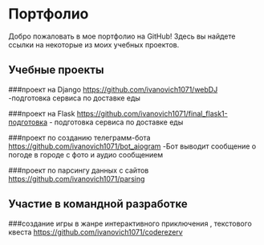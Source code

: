 # Портфолио
 Добро пожаловать в мое портфолио на GitHub! Здесь вы найдете ссылки на некоторые из моих учебных проектов.
## Учебные проекты
###проект на Django https://github.com/ivanovich1071/webDJ -подготовка сервиса по доставке еды

###проект на Flask https://github.com/ivanovich1071/final_flask1-подготовка - подготовка сервиса по доставке еды

###проект по созданию телеграмм-бота https://github.com/ivanovich1071/bot_aiogram -Бот выводит сообщение о погоде в городе с фото и аудио сообщением

###проект по парсингу данных с сайтов https://github.com/ivanovich1071/parsing

## Участие в командной разработке
###создание игры в жанре интерактивного приключения , текстового квеста https://github.com/ivanovich1071/coderezerv 